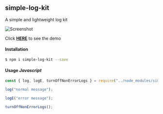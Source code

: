 ## simple-log-kit

A simple and lightweight log kit 

![Screenshot](https://jasonfleischer.github.io/simple-log-kit-demo/screenshot/screen.png "Screenshot")

Click [**HERE**](https://jasonfleischer.github.io/simple-log-kit-demo/) to see the demo

#### Installation
```bash
$ npm i simple-log-kit --save
```

#### Usage *Javascript*
``` javascript
const { log, logE, turnOffNonErrorLogs } = require("../node_modules/simple-log-kit/index")

log("normal message");

logE("error message");

turnOffNonErrorLogs();
```

